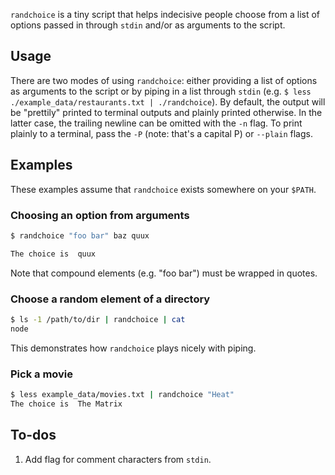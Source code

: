 `randchoice` is a tiny script that helps indecisive people choose from a list
of options passed in through `stdin` and/or as arguments to the script.

## Usage

There are two modes of using `randchoice`: either providing a list of options
as arguments to the script or by piping in a list through `stdin` (e.g. `$ less
./example_data/restaurants.txt | ./randchoice`). By default, the output will be
"prettily" printed to terminal outputs and plainly printed otherwise. In the
latter case, the trailing newline can be omitted with the `-n` flag. To print
plainly to a terminal, pass the `-P` (note: that's a capital P) or `--plain`
flags.

## Examples

These examples assume that `randchoice` exists somewhere on your `$PATH`.

### Choosing an option from arguments

```sh
$ randchoice "foo bar" baz quux

The choice is  quux 

```

Note that compound elements (e.g. "foo bar") must be wrapped in quotes.

### Choose a random element of a directory

```sh
$ ls -1 /path/to/dir | randchoice | cat
node
```

This demonstrates how `randchoice` plays nicely with piping.

### Pick a movie

```sh
$ less example_data/movies.txt | randchoice "Heat"
The choice is  The Matrix 
```

## To-dos
1. Add flag for comment characters from `stdin`.
